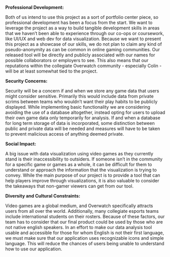 **Professional Development:**

Both of us intend to use this project as a sort of portfolio center piece, so professional development has been a focus from the start. We want to leverage the project as a way to build tangible development skills in areas that we haven’t been able to experience through our co-ops or coursework, like UI/UX and web dev for data visualization. Because we want to present this project as a showcase of our skills, we do not plan to claim any kind of pseudo-anonymity as can be common in online gaming communities. Our released tool will be directly and publicly associated with our names for possible collaborators or employers to see. This also means that our reputations within the collegiate Overwatch community - especially Colin - will be at least somewhat tied to the project. 

**Security Concerns:**

Security will be a concern if and when we store any game data that users might consider sensitive. Primarily this would include data from private scrims between teams who wouldn’t want their play habits to be publicly displayed. While implementing basic functionality we are considering avoiding the use of a database altogether, instead opting for users to upload their own game data only temporarily for analysis. If and when a database for long term storage of data is incorporated, some distinction between public and private data will be needed and measures will have to be taken to prevent malicious access of anything deemed private.

**Social Impact:**

A big issue with data visualization using video games as they currently stand is their inaccessibility to outsiders. If someone isn’t in the community for a specific game or games as a whole, it can be difficult for them to understand or approach the information that the visualization is trying to convey. While the main purpose of our project is to provide a tool that can help players improve through visualizations, it is also valuable to consider the takeaways that non-gamer viewers can get from our tool. 

**Diversity and Cultural Constraints:**

Video games are a global medium, and Overwatch specifically attracts users from all over the world. Additionally, many collegiate esports teams include international students on their rosters. Because of these factors, our team has to consider that our final product could be used by those who are not native english speakers. In an effort to make our data analysis tool usable and accessible for those for whom English is not their first language, we must make sure that our application uses recognizable icons and simple language. This will reduce the chances of users being unable to understand how to use our application.
